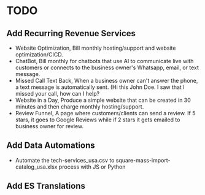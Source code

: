 # TODO

## Add Recurring Revenue Services

- Website Optimization, Bill monthly hosting/support and website optimization/CICD.
- ChatBot, Bill monthly for chatbots that use AI to communicate live with customers or connects to the business owner's Whatsapp, email, or text message.
- Missed Call Text Back, When a business owner can't answer the phone, a text message is automatically sent. (Hi this John Doe. I saw that I missed your call, how can I help?
- Website in a Day, Produce a simple website that can be created in 30 minutes and then charge monthly hosting/support.
- Review Funnel, A page where customers/clients can send a review. If 5 stars, it goes to Google Reviews while if 2 stars it gets emailed to business owner for review.

## Add Data Automations

- Automate the tech-services_usa.csv to square-mass-import-catalog_usa.xlsx process with JS or Python

## Add ES Translations

